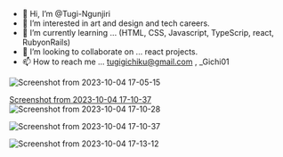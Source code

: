 - 👋 Hi, I’m @Tugi-Ngunjiri
- 👀 I’m interested in  art and design and tech careers.
- 🌱 I’m currently learning ... (HTML, CSS, Javascript, TypeScrip, react, RubyonRails)
- 💞️ I’m looking to collaborate on ... react projects.
- 📫 How to reach me ... tugigichiku@gmail.com , _Gichi01

![Screenshot from 2023-10-04 17-05-15](https://github.com/Tugi-Ngunjiri/Tugi-Ngunjiri/assets/102291617/683e0ead-1af9-4659-950d-0ee79a14337b)

[Screenshot from 2023-10-04 17-10-37](https://github.com/Tugi-Ngunjiri/Tugi-Ngunjiri/assets/102291617/68441caf-506e-4fe2-87aa-d44756b7cc7f)
![Screenshot from 2023-10-04 17-10-28](https://github.com/Tugi-Ngunjiri/Tugi-Ngunjiri/assets/102291617/30ab0dcf-7467-46a8-9b51-f9940d04f4cf)

![Screenshot from 2023-10-04 17-10-37](https://github.com/Tugi-Ngunjiri/Tugi-Ngunjiri/assets/102291617/bdc74e7a-e132-44ba-88b7-80b53051a89f)

![Screenshot from 2023-10-04 17-13-12](https://github.com/Tugi-Ngunjiri/Tugi-Ngunjiri/assets/102291617/2b942251-c8d4-4be9-ad73-b84317b7d997)

<!---
Tugi-Ngunjiri/Tugi-Ngunjiri is a ✨!
 special ✨ repository because its `README.md` (this file) appears on your GitHub profile.
You can click the Preview link to take a look at your changes.
--->
